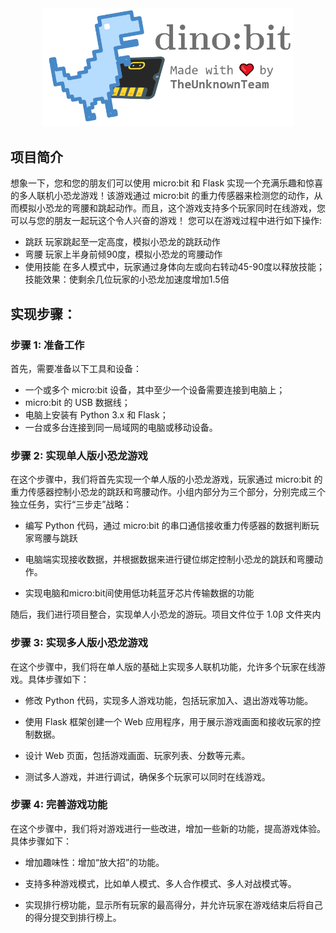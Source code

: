 <div style="text-align:center">
  <img src="/1.1/Icon.png" class="img-fluid" width="400">
</div>

## 项目简介

想象一下，您和您的朋友们可以使用 micro:bit 和 Flask 实现一个充满乐趣和惊喜的多人联机小恐龙游戏！该游戏通过 micro:bit 的重力传感器来检测您的动作，从而模拟小恐龙的弯腰和跳起动作。而且，这个游戏支持多个玩家同时在线游戏，您可以与您的朋友一起玩这个令人兴奋的游戏！
您可以在游戏过程中进行如下操作:
- 跳跃  玩家跳起至一定高度，模拟小恐龙的跳跃动作
- 弯腰  玩家上半身前倾90度，模拟小恐龙的弯腰动作
- 使用技能  在多人模式中，玩家通过身体向左或向右转动45-90度以释放技能；技能效果：使剩余几位玩家的小恐龙加速度增加1.5倍

## 实现步骤：

### 步骤 1: 准备工作

首先，需要准备以下工具和设备：

- 一个或多个 micro:bit 设备，其中至少一个设备需要连接到电脑上；
- micro:bit 的 USB 数据线；
- 电脑上安装有 Python 3.x 和 Flask；
- 一台或多台连接到同一局域网的电脑或移动设备。

### 步骤 2: 实现单人版小恐龙游戏

在这个步骤中，我们将首先实现一个单人版的小恐龙游戏，玩家通过 micro:bit 的重力传感器控制小恐龙的跳跃和弯腰动作。小组内部分为三个部分，分别完成三个独立任务，实行“三步走”战略：

- 编写 Python 代码，通过 micro:bit 的串口通信接收重力传感器的数据判断玩家弯腰与跳跃

- 电脑端实现接收数据，并根据数据来进行键位绑定控制小恐龙的跳跃和弯腰动作。

- 实现电脑和micro:bit间使用低功耗蓝牙芯片传输数据的功能

随后，我们进行项目整合，实现单人小恐龙的游玩。项目文件位于 1.0β 文件夹内

### 步骤 3: 实现多人版小恐龙游戏

在这个步骤中，我们将在单人版的基础上实现多人联机功能，允许多个玩家在线游戏。具体步骤如下：

- 修改 Python 代码，实现多人游戏功能，包括玩家加入、退出游戏等功能。

- 使用 Flask 框架创建一个 Web 应用程序，用于展示游戏画面和接收玩家的控制数据。

- 设计 Web 页面，包括游戏画面、玩家列表、分数等元素。

- 测试多人游戏，并进行调试，确保多个玩家可以同时在线游戏。

### 步骤 4: 完善游戏功能

在这个步骤中，我们将对游戏进行一些改进，增加一些新的功能，提高游戏体验。具体步骤如下：

- 增加趣味性：增加“放大招”的功能。

- 支持多种游戏模式，比如单人模式、多人合作模式、多人对战模式等。

- 实现排行榜功能，显示所有玩家的最高得分，并允许玩家在游戏结束后将自己的得分提交到排行榜上。